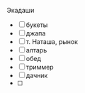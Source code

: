 Экадаши
- [ ] букеты
- [ ] джапа
- [ ] т. Наташа, рынок
- [ ] алтарь
- [ ] обед
- [ ] триммер
- [ ] дачник
- [ ] 